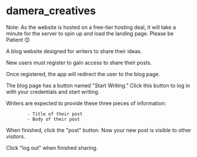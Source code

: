# damera_creatives

Note: As the website is hosted on a free-tier hosting deal, it will take a minute for the server to spin up and load the landing page. 
Please be Patient 😊                                                                                 

A blog website designed for writers to share their ideas.

New users must register to gain access to share their posts.

Once registered, the app will redirect the user to the blog page. 

The blog page has a button named "Start Writing." Click this button to log in with your credentials and start writing.

Writers are expected to provide these three pieces of information:

            - Title of their post
            - Body of their post
          

When finished, click the "post" button. Now your new post is visible to other visitors.

Click "log out" when finished sharing.


